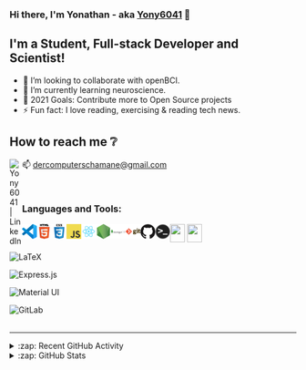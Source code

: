 ### Hi there, I'm Yonathan - aka [Yony6041][linkedin] 👋

## I'm a Student, Full-stack Developer and Scientist!

- 🧠 I’m looking to collaborate with openBCI.
- 🌱 I’m currently learning neuroscience.
- 🔭 2021 Goals: Contribute more to Open Source projects
- ⚡ Fun fact: I love reading, exercising & reading tech news.

## How to reach me ❔

[<img align="left" alt="Yony6041 | LinkedIn" width="22px" src="https://cdn.jsdelivr.net/npm/simple-icons@v3/icons/linkedin.svg" />][linkedin]

📫 dercomputerschamane@gmail.com


<br />

### Languages and Tools:

<img align="left" alt="Visual Studio Code" width="26px" src="https://raw.githubusercontent.com/github/explore/80688e429a7d4ef2fca1e82350fe8e3517d3494d/topics/visual-studio-code/visual-studio-code.png" />
<img align="left" alt="HTML5" width="26px" src="https://raw.githubusercontent.com/github/explore/80688e429a7d4ef2fca1e82350fe8e3517d3494d/topics/html/html.png" />
<img align="left" alt="CSS3" width="26px" src="https://raw.githubusercontent.com/github/explore/80688e429a7d4ef2fca1e82350fe8e3517d3494d/topics/css/css.png" />
<img align="left" alt="JavaScript" width="26px" src="https://raw.githubusercontent.com/github/explore/80688e429a7d4ef2fca1e82350fe8e3517d3494d/topics/javascript/javascript.png" />
<img align="left" alt="React" width="26px" src="https://raw.githubusercontent.com/github/explore/80688e429a7d4ef2fca1e82350fe8e3517d3494d/topics/react/react.png" />
<img align="left" alt="Node.js" width="26px" src="https://raw.githubusercontent.com/github/explore/80688e429a7d4ef2fca1e82350fe8e3517d3494d/topics/nodejs/nodejs.png" />
<!-- <img align="left" alt="SQL" width="26px" src="https://raw.githubusercontent.com/github/explore/80688e429a7d4ef2fca1e82350fe8e3517d3494d/topics/sql/sql.png" />
<img align="left" alt="MySQL" width="26px" src="https://raw.githubusercontent.com/github/explore/80688e429a7d4ef2fca1e82350fe8e3517d3494d/topics/mysql/mysql.png" /> -->
<img align="left" alt="MongoDB" width="26px" src="https://raw.githubusercontent.com/github/explore/80688e429a7d4ef2fca1e82350fe8e3517d3494d/topics/mongodb/mongodb.png" />
<img align="left" alt="Git" width="26px" src="https://raw.githubusercontent.com/github/explore/80688e429a7d4ef2fca1e82350fe8e3517d3494d/topics/git/git.png" />
<img align="left" alt="GitHub" width="26px" src="https://raw.githubusercontent.com/github/explore/78df643247d429f6cc873026c0622819ad797942/topics/github/github.png" />
<img align="left" alt="Terminal" width="26px" src="https://raw.githubusercontent.com/github/explore/80688e429a7d4ef2fca1e82350fe8e3517d3494d/topics/terminal/terminal.png" />

<img height="32" width="26px" src="https://cdn.jsdelivr.net/npm/simple-icons@v5/icons/LaTeX.svg" />
<img height="32" width="26px" src="https://unpkg.com/simple-icons@v5/icons/LaTeX.svg" />


![LaTeX](https://img.shields.io/badge/latex-%23008080.svg?style=for-the-badge&logo=latex&logoColor=white)

![Express.js](https://img.shields.io/badge/express.js-%23404d59.svg?style=for-the-badge&logo=express&logoColor=%2361DAFB)

![Material UI](https://img.shields.io/badge/materialui-%230081CB.svg?style=for-the-badge&logo=material-ui&logoColor=white)

![GitLab](https://img.shields.io/badge/gitlab-%23181717.svg?style=for-the-badge&logo=gitlab&logoColor=white)
<br />
<br />

---

<details>
  <summary>:zap: Recent GitHub Activity</summary>
  
<!--START_SECTION:activity-->

<!--END_SECTION:activity-->

</details>


<details>
  <summary>:zap: GitHub Stats</summary>

  [![Anurag's GitHub stats](https://github-readme-stats.vercel.app/api?username=Yony6041&hide=stars,issues&count_private=true&show_icons=true&theme=dark&custom_title=Yony)](https://github.com/anuraghazra/github-readme-stats)

<summary>:zap: Top Languages</summary>

[![Top Langs](https://github-readme-stats.vercel.app/api/top-langs/?username=Yony6041)](https://github.com/anuraghazra/github-readme-stats)

</details>



[linkedin]: https://www.linkedin.com/in/yonathan-jaramillo-a506181a7/

